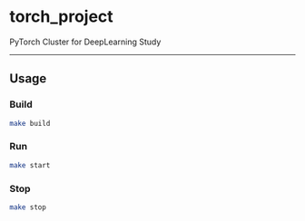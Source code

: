 # torch_project
PyTorch Cluster for DeepLearning Study



---
## Usage 
### Build 
```bash
make build
```
### Run 
```bash
make start
```
### Stop
```bash
make stop
```
